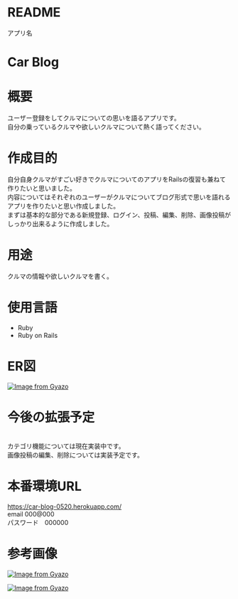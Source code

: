 # README

 アプリ名

# Car Blog

# 概要

ユーザー登録をしてクルマについての思いを語るアプリです。<br>
自分の乗っているクルマや欲しいクルマについて熱く語ってください。
<br>

# 作成目的

自分自身クルマがすごい好きでクルマについてのアプリをRailsの復習も兼ねて作りたいと思いました。<br>
内容についてはそれぞれのユーザーがクルマについてブログ形式で思いを語れるアプリを作りたいと思い作成しました。<br>
まずは基本的な部分である新規登録、ログイン、投稿、編集、削除、画像投稿がしっかり出来るように作成しました。

# 用途

クルマの情報や欲しいクルマを書く。

# 使用言語

- Ruby<br>
- Ruby on Rails

# ER図
[![Image from Gyazo](https://i.gyazo.com/afe85a3aa5a29214c0c2c7d547e1fb5d.png)](https://gyazo.com/afe85a3aa5a29214c0c2c7d547e1fb5d)

# 今後の拡張予定
<br>
 カテゴリ機能については現在実装中です。<br>
 画像投稿の編集、削除については実装予定です。

# 本番環境URL

https://car-blog-0520.herokuapp.com/<br>
email 000@000<br>
パスワード　000000

# 参考画像
[![Image from Gyazo](https://i.gyazo.com/7bca6c1f65f0c69c8510a44a52393f83.png)](https://gyazo.com/7bca6c1f65f0c69c8510a44a52393f83)<br>

[![Image from Gyazo](https://i.gyazo.com/9cb60f1a4b6bcb0017b4524b65dbb47d.png)](https://gyazo.com/9cb60f1a4b6bcb0017b4524b65dbb47d)
